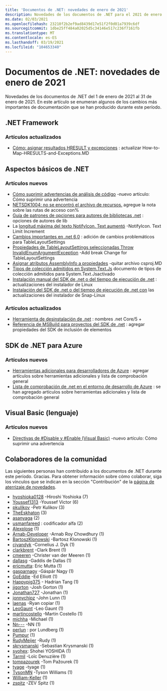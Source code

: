 ```yaml
---
title: 'Documentos de .NET: novedades de enero de 2021'
description: Novedades de los documentos de .NET para el 2021 de enero.
ms.date: 02/03/2021
ms.openlocfilehash: 23210f2b2ef9ad8439d17e51f2f0d01a7939c6df
ms.sourcegitcommit: 1dbe25ff484a02025d5c34146e517c236f7161fb
ms.translationtype: MT
ms.contentlocale: es-ES
ms.lasthandoff: 03/19/2021
ms.locfileid: "104653340"
---
```

# <a name="net-docs-whats-new-for-january-2021"></a>Documentos de .NET: novedades de enero de 2021

Novedades de los documentos de .NET del 1 de enero de 2021 al 31 de enero de 2021. En este artículo se enumeran algunos de los cambios más importantes de documentación que se han producido durante este período.

## <a name="net-framework"></a>.NET Framework

### <a name="updated-articles"></a>Artículos actualizados

- [Cómo: asignar resultados HRESULT y excepciones](../framework/interop/how-to-map-hresults-and-exceptions.md) : actualizar How-to-Map-HRESULTS-and-Exceptions.MD

## <a name="net-fundamentals"></a>Aspectos básicos de .NET

### <a name="new-articles"></a>Artículos nuevos

- [Cómo suprimir advertencias de análisis de código](../fundamentals/code-analysis/suppress-warnings.md) -nuevo artículo: Cómo suprimir una advertencia
- [NETSDK1004: no se encontró el archivo de recursos.](../core/tools/sdk-errors/netsdk1004.md) agregue la nota sobre las rutas de acceso con%
- [Guía de patrones de opciones para autores de bibliotecas .net](../core/extensions/options-library-authors.md) : opciones de autores de lib
- La [longitud máxima del texto NotifyIcon. Text aumentó](../core/compatibility/windows-forms/6.0/notifyicon-text-max-text-length-increased.md) -NotifyIcon. Text Limit Increment
- [Cambios importantes en .net 6,0](../core/compatibility/6.0.md) : adición de cambios problemáticos para TableLayoutSettings
- [Propiedades de TableLayoutSettings seleccionadas Throw InvalidEnumArgumentException](../core/compatibility/windows-forms/6.0/tablelayoutsettings-apis-throw-invalidenumargumentexception.md) -Add break Change for TableLayoutSettings
- [Asignar atributos AssemblyInfo a propiedades](../core/migration/assembly-info.md) -quitar archivo csproj.MD
- [Tipos de colección admitidos en System.Text.Js](../standard/serialization/system-text-json-supported-collection-types.md) documento de tipos de colección admitidos para System.Text.Jsactivado
- [Instalación manual del SDK de .net o del tiempo de ejecución de .net](../core/install/linux-scripted-manual.md) : actualizaciones del instalador de Linux
- [Instalación del SDK de .net o del tiempo de ejecución de .net con](../core/install/linux-snap.md) las actualizaciones del instalador de Snap-Linux

### <a name="updated-articles"></a>Artículos actualizados

- [Herramienta de desinstalación de .net](../core/additional-tools/uninstall-tool.md) : nombres .net Core/5 +
- [Referencia de MSBuild para proyectos del SDK de .net](../core/project-sdk/msbuild-props.md) : agregar propiedades del SDK de inclusión de elementos

## <a name="azure-net-sdk"></a>SDK de .NET para Azure

### <a name="new-articles"></a>Artículos nuevos

- [Herramientas adicionales para desarrolladores de Azure](../azure/azure-tools.md) : agregar artículos sobre herramientas adicionales y lista de comprobación general
- [Lista de comprobación de .net en el entorno de desarrollo de Azure](../azure/dotnet-dev-env-checklist.md) : se han agregado artículos sobre herramientas adicionales y lista de comprobación general

## <a name="visual-basic-language"></a>Visual Basic (lenguaje)

### <a name="new-articles"></a>Artículos nuevos

- [Directivas de #Disable y #Enable (Visual Basic)](../visual-basic/language-reference/directives/disable-enable.md) -nuevo artículo: Cómo suprimir una advertencia

## <a name="community-contributors"></a>Colaboradores de la comunidad

Las siguientes personas han contribuido a los documentos de .NET durante este período. Gracias. Para obtener información sobre cómo colaborar, siga los vínculos que se indican en la sección "Contribución" de la [página de aterrizaje de novedades](index.yml).

- [hyoshioka0128](https://github.com/hyoshioka0128) -Hiroshi Yoshioka (7)
- [Youssef1313](https://github.com/Youssef1313) -Youssef Victor (6)
- [pkulikov](https://github.com/pkulikov) -Petr Kulikov (3)
- [TheEskhaton](https://github.com/TheEskhaton) (3)
- [asanyaga](https://github.com/asanyaga) (2)
- [usmanfareed](https://github.com/usmanfareed) : codificador alfa (2)
- [Alexplose](https://github.com/Alexplose) (1)
- [Arnab-Developer](https://github.com/Arnab-Developer) -Arnab Roy Chowdhury (1)
- [BartoszKlonowski](https://github.com/BartoszKlonowski) -Bartosz Klonowski (1)
- [cjvandyk](https://github.com/cjvandyk) -Cornelius J. Dyk (1)
- [clarkbrent](https://github.com/clarkbrent) -Clark Brent (1)
- [cmeeren](https://github.com/cmeeren) -Christer van der Meeren (1)
- [dallasg](https://github.com/dallasg) -Gaddis de Dallas (1)
- [ericmutta](https://github.com/ericmutta): Eric Mutta (1)
- [gasparnagy](https://github.com/gasparnagy) -Gáspár Nagy (1)
- [GoEddie](https://github.com/GoEddie) -Ed Elliott (1)
- [Happypig375](https://github.com/Happypig375) - Hadrian Tang (1)
- [jjgorton](https://github.com/jjgorton) -Josh Gorton (1)
- [Jonathan727](https://github.com/Jonathan727) -Jonathan (1)
- [jonnychipz](https://github.com/jonnychipz) -John Lunn (1)
- [laenas](https://github.com/laenas) -Ryan copiar (1)
- [LeoGaunt](https://github.com/LeoGaunt) -Leo Gaunt (1)
- [martincostello](https://github.com/martincostello) -Martin Costello (1)
- [michha](https://github.com/michha) -Michael (1)
- [Nn---](https://github.com/NN---) -NN (1)
- [perlun](https://github.com/perlun) : por Lundberg (1)
- [Pumpur](https://github.com/Pumpur) (1)
- [RudyMeijer](https://github.com/RudyMeijer) -Rudy (1)
- [skrysmanski](https://github.com/skrysmanski) -Sebastian Krysmanski (1)
- [syohex](https://github.com/syohex): Shohei YOSHIDA (1)
- [Tarmil](https://github.com/Tarmil) -Loïc Denuzière (1)
- [tompazourek](https://github.com/tompazourek) -Tom Pažourek (1)
- [tyage](https://github.com/tyage) -tyage (1)
- [TysonMN](https://github.com/TysonMN) -Tyson Williams (1)
- [William-Keller](https://github.com/william-keller) (1)
- [zspitz](https://github.com/zspitz) -ZEV Spitz (1)
